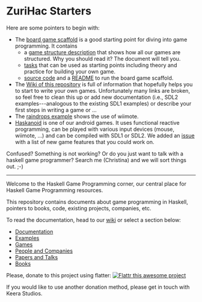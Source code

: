 # ZuriHac Starters

Here are some pointers to begin with:

* The [board game scaffold](https://github.com/keera-studios/haskell-game-programming/tree/zuriHac2018/examples/board-game-scaffold) is a good starting point for diving into game programming. It contains
  * a [game structure description](https://github.com/keera-studios/haskell-game-programming/blob/zuriHac2018/examples/board-game-scaffold/docs/game-structure.md) that shows how all our games are structured. Why you should read it? The document will tell you.
  * [tasks](https://github.com/keera-studios/haskell-game-programming/blob/zuriHac2018/examples/board-game-scaffold/docs/tasks.md) that can be used as starting points including theory and practice for building your own game.
  * [source code](https://github.com/keera-studios/haskell-game-programming/tree/zuriHac2018/examples/board-game-scaffold/src) and a [README](https://github.com/keera-studios/haskell-game-programming/blob/zuriHac2018/examples/board-game-scaffold/README.md) to run the board game scaffold.
* The [Wiki of this repository](https://github.com/keera-studios/haskell-game-programming/wiki) is full of information that hopefully helps you to start to write your own games. Unfortunately many links are broken, so feel free to clean this up or add new documentation (i.e., SDL2 examples---analogous to the existing SDL1 examples) or describe your first steps in writing a game or ...
* The [raindrops example](https://github.com/keera-studios/haskell-game-programming/tree/zuriHac2018/examples/raindrops) shows the use of wiimote.
* [Haskanoid](https://github.com/ivanperez-keera/haskanoid/) is one of our android games. It uses functional reactive programming, can be played with various input devices (mouse, wiimote, ...) and can be compiled with SDL1 or SDL2. We added an [issue](https://github.com/ivanperez-keera/haskanoid/issues/67) with a list of new game features that you could work on.

Confused? Something is not working? Or do you just want to talk with a haskell game programmer?
Search me (Christina) and we will sort things out. ;-)

***

Welcome to the Haskell Game Programming corner, our central
place for Haskell Game Programming resources.

This repository contains documents about game programming in Haskell,
pointers to books, code, existing projects, companies, etc.

To read the documentation, head to our [wiki](http://github.com/keera-studios/haskell-game-programming/wiki)
or select a section below:

* [Documentation](http://github.com/keera-studios/haskell-game-programming/wiki/Documentation)
* [Examples](http://github.com/keera-studios/haskell-game-programming/wiki/Examples)
* [Games](http://github.com/keera-studios/haskell-game-programming/wiki/Games)
* [People and Companies](http://github.com/keera-studios/haskell-game-programming/wiki/People-and-Companies)
* [Papers and Talks](http://github.com/keera-studios/haskell-game-programming/wiki/Papers-and-Talks)
* [Books](http://github.com/keera-studios/haskell-game-programming/wiki/Books)


Please, donate to this project using flatter: [![Flattr this awesome project](http://api.flattr.com/button/flattr-badge-large.png)](https://flattr.com/submit/auto?user_id=ivanperez-keera&url=https://github.com/keera-studios/haskell-game-programming&title=HaskellGameProgramming&language=&tags=github&category=software)

If you would like to use another donation method, please get in touch with Keera Studios.
